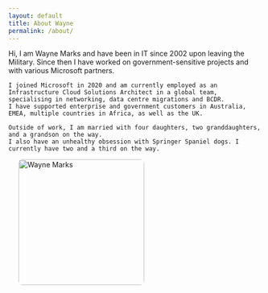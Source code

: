 ```yaml
---
layout: default
title: About Wayne
permalink: /about/
---
```


<div style="display: flex; justify-content: space-between; align-items: flex-start; flex-wrap: wrap;">

  <div style="flex: 1; min-width: 250px;">
    Hi, I am Wayne Marks and have been in IT since 2002 upon leaving the Military.  
    Since then I have worked on government-sensitive projects and with various Microsoft partners.  

    I joined Microsoft in 2020 and am currently employed as an Infrastructure Cloud Solutions Architect in a global team, specialising in networking, data centre migrations and BCDR.  
    I have supported enterprise and government customers in Australia, EMEA, multiple countries in Africa, as well as the UK.  

    Outside of work, I am married with four daughters, two granddaughters, and a grandson on the way.  
    I also have an unhealthy obsession with Springer Spaniel dogs. I currently have two and a third on the way.
  </div>

  <div style="margin-left: 20px;">
    <img src="{{ '/assets/images/WM-NFK.jpg' | relative_url }}" alt="Wayne Marks" style="width:250px; border-radius:8px;">
  </div>

</div>
